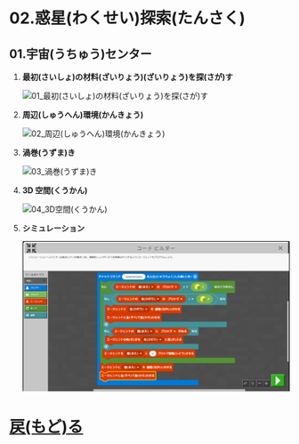 # 02.惑星(わくせい)探索(たんさく)

## 01.宇宙(うちゅう)センター

1. **最初(さいしょ)の材料(ざいりょう)(ざいりょう)を探(さが)す**

	![01_最初(さいしょ)の材料(ざいりょう)を探(さが)す](01_最初(さいしょ)の材料(ざいりょう)を探(さが)す.png "01_最初(さいしょ)の材料(ざいりょう)を探(さが)す")

1. **周辺(しゅうへん)環境(かんきょう)**

	![02_周辺(しゅうへん)環境(かんきょう)](02_周辺(しゅうへん)環境(かんきょう).png "02_周辺(しゅうへん)環境(かんきょう)")

1. **渦巻(うずま)き**

	![03_渦巻(うずま)き](03_渦巻(うずま)き.png "03_渦巻(うずま)き")

1. **3D 空間(くうかん)**

	![04_3D空間(くうかん)](04_3D空間(くうかん).png "04_3D空間(くうかん)")

1. **シミュレーション**

	![05_シミュレーション](05_シミュレーション.png "05_シミュレーション")

# [戻(もど)る](../block02.html)